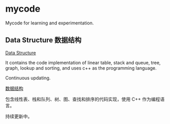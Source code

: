 # mycode

Mycode for learning and experimentation.

## Data Structure 数据结构

[Data Structure](https://github.com/Cohanbb/mycode/blob/main/cpp/DS/)

It contains the code implementation of linear table, stack and queue, tree, graph, lookup and sorting, and uses c++ as the programming language.

Continuous updating.

[数据结构](https://github.com/Cohanbb/mycode/blob/main/cpp/DS/)

包含线性表、栈和队列、树、图、查找和排序的代码实现，使用 C++ 作为编程语言。

持续更新中。